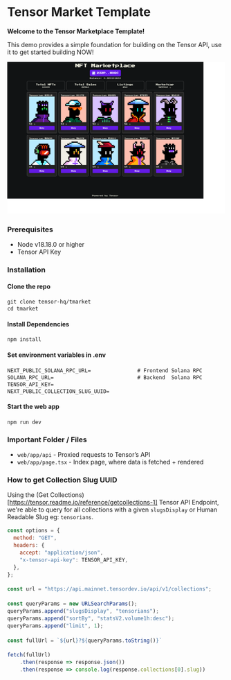 # Tensor Market Template

**Welcome to the Tensor Marketplace Template!**

This demo provides a simple foundation for building on the Tensor API, use it to get started building NOW!

![Sample Screenshot](https://github.com/echohtp/tmarket/blob/main/image.jpg?raw=true)

### Prerequisites

- Node v18.18.0 or higher
- Tensor API Key

### Installation

#### Clone the repo

```shell
git clone tensor-hq/tmarket
cd tmarket
```

#### Install Dependencies

```shell
npm install
```

#### Set environment variables in .env
```
NEXT_PUBLIC_SOLANA_RPC_URL=               # Frontend Solana RPC
SOLANA_RPC_URL=                           # Backend  Solana RPC
TENSOR_API_KEY=                           
NEXT_PUBLIC_COLLECTION_SLUG_UUID=              
```

#### Start the web app

```
npm run dev
```

### Important Folder / Files
 - `web/app/api` - Proxied requests to Tensor’s API
 - `web/app/page.tsx` - Index page, where data is fetched + rendered

 ### How to get Collection Slug UUID
Using the (Get Collections)[https://tensor.readme.io/reference/getcollections-1] Tensor API Endpoint, we're able to query for all collections with a given `slugsDisplay` or Human Readable Slug eg: `tensorians`.

```JavaScript
const options = {
  method: "GET",
  headers: {
    accept: "application/json",
    "x-tensor-api-key": TENSOR_API_KEY,
  },
};

const url = "https://api.mainnet.tensordev.io/api/v1/collections";

const queryParams = new URLSearchParams();
queryParams.append("slugsDisplay", "tensorians");
queryParams.append("sortBy", "statsV2.volume1h:desc");
queryParams.append("limit", 1);

const fullUrl = `${url}?${queryParams.toString()}`

fetch(fullUrl)
    .then(response => response.json())
    .then(response => console.log(response.collections[0].slug))
```

